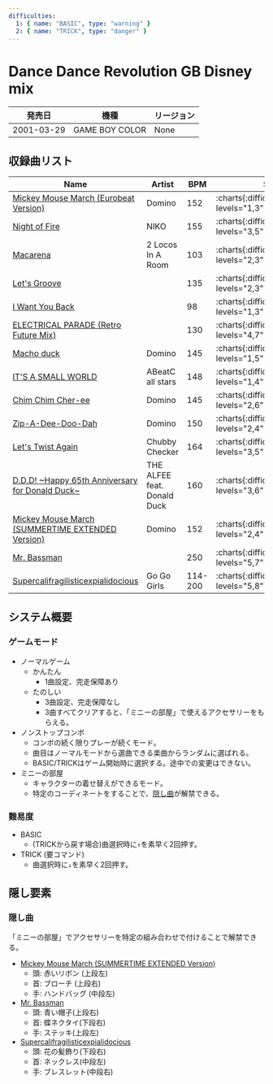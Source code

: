 ```yaml
---
difficulties:
  1: { name: "BASIC", type: "warning" }
  2: { name: "TRICK", type: "danger" }
---
```


# Dance Dance Revolution GB Disney mix

|発売日|機種|リージョン|
|------|----|---------|
|2001-03-29|GAME BOY COLOR|None|

## 収録曲リスト

|Name|Artist|BPM|SINGLE|
|----|------|---|------|
|[Mickey Mouse March (Eurobeat Version)](/playstation-jp/disney/mickey-mouse-march)|Domino|152| :charts{:difficulties="difficulties" levels="1,3" charts="1,2"}|
|[Night of Fire](/playstation-jp/disney/night-of-fire)|NIKO|155| :charts{:difficulties="difficulties" levels="3,5" charts="1,2"}|
|[Macarena](/playstation-jp/disney/macarena)|2 Locos In A Room|103| :charts{:difficulties="difficulties" levels="2,3" charts="1,2"}|
|[Let's Groove](/playstation-jp/disney/lets-groove-disney)||135| :charts{:difficulties="difficulties" levels="2,3" charts="1,2"}|
|[I Want You Back](/playstation-jp/disney/i-want-you-back)||98| :charts{:difficulties="difficulties" levels="1,3" charts="1,2"}|
|[ELECTRICAL PARADE (Retro Future Mix)](/playstation-jp/disney/electrical-parade)||130| :charts{:difficulties="difficulties" levels="4,7" charts="1,2"}|
|[Macho duck](/playstation-jp/disney/macho-duck)|Domino|145| :charts{:difficulties="difficulties" levels="1,5" charts="1,2"}|
|[IT'S A SMALL WORLD](/playstation-jp/disney/its-a-small-world)|ABeatC all stars|148| :charts{:difficulties="difficulties" levels="1,4" charts="1,2"}|
|[Chim Chim Cher-ee](/playstation-jp/disney/chim-chim-cher-ee)|Domino|145| :charts{:difficulties="difficulties" levels="2,6" charts="1,2"}|
|[Zip-A-Dee-Doo-Dah](/playstation-jp/disney/zip-a-dee-doo-dah)|Domino|150| :charts{:difficulties="difficulties" levels="2,4" charts="1,2"}|
|[Let's Twist Again](/playstation-jp/disney/lets-twist-again)|Chubby Checker|164| :charts{:difficulties="difficulties" levels="3,5" charts="1,2"}|
|[D.D.D! \~Happy 65th Anniversary for Donald Duck\~](/playstation-jp/disney/ddd)|THE ALFEE feat. Donald Duck|160| :charts{:difficulties="difficulties" levels="3,6" charts="1,2"}|
|[Mickey Mouse March (SUMMERTIME EXTENDED Version)](/playstation-jp/disney/mickey-mouse-march-summertime)|Domino|152| :charts{:difficulties="difficulties" levels="2,4" charts="1,2"}|
|[Mr. Bassman](/playstation-jp/disney/mr-bassman)||250| :charts{:difficulties="difficulties" levels="5,7" charts="1,2"}|
|[Supercalifragilisticexpialidocious](/playstation-jp/disney/supercalifragilisticexpialidocious)|Go Go Girls|114-200| :charts{:difficulties="difficulties" levels="5,8" charts="1,2"}|

## システム概要

### ゲームモード

- ノーマルゲーム
  - かんたん
    - 1曲設定、完走保障あり
  - たのしい
    - 3曲設定、完走保障なし
    - 3曲すべてクリアすると、「ミニーの部屋」で使えるアクセサリーをもらえる。
- ノンストップコンボ
  - コンボの続く限りプレーが続くモード。
  - 曲目はノーマルモードから選曲できる楽曲からランダムに選ばれる。
  - BASIC/TRICKはゲーム開始時に選択する。途中での変更はできない。
- ミニーの部屋
  - キャラクターの着せ替えができるモード。
  - 特定のコーディネートをすることで、[隠し曲](#隠し曲)が解禁できる。

### 難易度

- BASIC
  - (TRICKから戻す場合)曲選択時に`↑`を素早く2回押す。
- TRICK (要コマンド)
  - 曲選択時に`↓`を素早く2回押す。

## 隠し要素

### 隠し曲

「ミニーの部屋」でアクセサリーを特定の組み合わせで付けることで解禁できる。

- [Mickey Mouse March (SUMMERTIME EXTENDED Version)](/playstation-jp/disney/mickey-mouse-march-summertime)
  - 頭: 赤いリボン (上段左)
  - 首: ブローチ (上段右)
  - 手: ハンドバッグ (中段左)
- [Mr. Bassman](/playstation-jp/disney/mr-bassman)
  - 頭: 青い帽子(上段右)
  - 首: 蝶ネクタイ(下段右)
  - 手: ステッキ(上段左)
- [Supercalifragilisticexpialidocious](/playstation-jp/disney/supercalifragilisticexpialidocious)
  - 頭: 花の髪飾り(下段右)
  - 首: ネックレス(中段左)
  - 手: ブレスレット(中段右)
